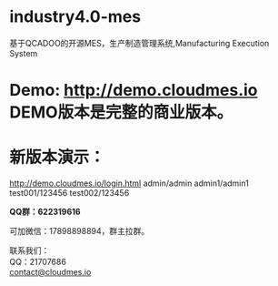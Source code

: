 # industry4.0-mes
基于QCADOO的开源MES，生产制造管理系统,Manufacturing Execution System

# Demo: http://demo.cloudmes.io DEMO版本是完整的商业版本。 


# 新版本演示：
http://demo.cloudmes.io/login.html
admin/admin 
admin1/admin1 
test001/123456 
test002/123456


**QQ群：622319616**

可加微信：17898898894，群主拉群。

联系我们：\
QQ：21707686 \
contact@cloudmes.io
